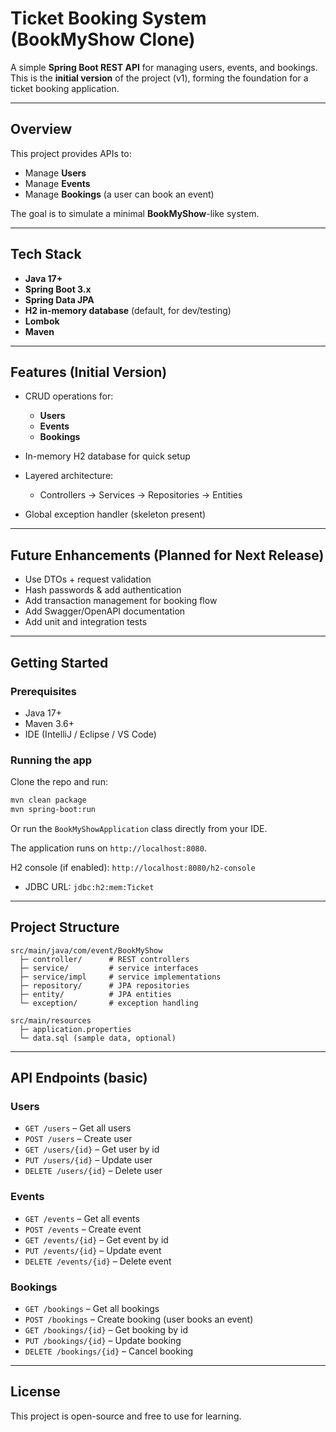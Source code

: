 # Ticket Booking System (BookMyShow Clone)

A simple **Spring Boot REST API** for managing users, events, and bookings.
This is the **initial version** of the project (v1), forming the foundation for a ticket booking application.

---

## Overview

This project provides APIs to:

* Manage **Users**
* Manage **Events**
* Manage **Bookings** (a user can book an event)

The goal is to simulate a minimal **BookMyShow**-like system.

---

## Tech Stack

* **Java 17+**
* **Spring Boot 3.x**
* **Spring Data JPA**
* **H2 in-memory database** (default, for dev/testing)
* **Lombok**
* **Maven**

---

## Features (Initial Version)

* CRUD operations for:

  * **Users**
  * **Events**
  * **Bookings**
* In-memory H2 database for quick setup
* Layered architecture:

  * Controllers → Services → Repositories → Entities
* Global exception handler (skeleton present)

---

## Future Enhancements (Planned for Next Release)

* Use DTOs + request validation
* Hash passwords & add authentication
* Add transaction management for booking flow
* Add Swagger/OpenAPI documentation
* Add unit and integration tests

---

## Getting Started

### Prerequisites

* Java 17+
* Maven 3.6+
* IDE (IntelliJ / Eclipse / VS Code)

### Running the app

Clone the repo and run:

```bash
mvn clean package
mvn spring-boot:run
```

Or run the `BookMyShowApplication` class directly from your IDE.

The application runs on `http://localhost:8080`.

H2 console (if enabled):
`http://localhost:8080/h2-console`

* JDBC URL: `jdbc:h2:mem:Ticket`

---

## Project Structure

```
src/main/java/com/event/BookMyShow
  ├─ controller/      # REST controllers
  ├─ service/         # service interfaces
  ├─ service/impl     # service implementations
  ├─ repository/      # JPA repositories
  ├─ entity/          # JPA entities
  └─ exception/       # exception handling

src/main/resources
  ├─ application.properties
  └─ data.sql (sample data, optional)
```

---

## API Endpoints (basic)

### Users

* `GET /users` – Get all users
* `POST /users` – Create user
* `GET /users/{id}` – Get user by id
* `PUT /users/{id}` – Update user
* `DELETE /users/{id}` – Delete user

### Events

* `GET /events` – Get all events
* `POST /events` – Create event
* `GET /events/{id}` – Get event by id
* `PUT /events/{id}` – Update event
* `DELETE /events/{id}` – Delete event

### Bookings

* `GET /bookings` – Get all bookings
* `POST /bookings` – Create booking (user books an event)
* `GET /bookings/{id}` – Get booking by id
* `PUT /bookings/{id}` – Update booking
* `DELETE /bookings/{id}` – Cancel booking

---

## License

This project is open-source and free to use for learning.

